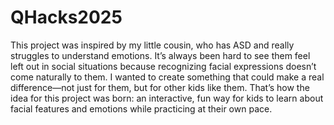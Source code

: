 # QHacks2025

This project was inspired by my little cousin, who has ASD and really struggles to understand emotions. It’s always been hard to see them feel left out in social situations because recognizing facial expressions doesn’t come naturally to them. I wanted to create something that could make a real difference—not just for them, but for other kids like them. That’s how the idea for this project was born: an interactive, fun way for kids to learn about facial features and emotions while practicing at their own pace.
